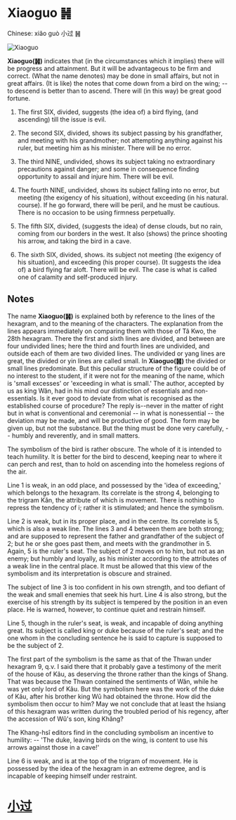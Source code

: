 # Xiaoguo ䷽

Chinese: xiǎo guò 小过 ䷽

![Xiaoguo](https://88o.io/wp-content/uploads/2018/09/62-e5b08fe8bf87xiaoguo.jpg)

**Xiaoguo(䷽)** indicates that (in the circumstances which it implies) there will be progress and attainment.
But it will be advantageous to be firm and correct. (What the name denotes) may be done in small affairs, but not in great affairs.
(It is like) the notes that come down from a bird on the wing; -- to descend is better than to ascend. There will (in this way) be great good fortune.

1. The first SIX, divided, suggests (the idea of) a bird flying, (and ascending) till the issue is evil.

2. The second SIX, divided, shows its subject passing by his grandfather, and meeting with his grandmother;
not attempting anything against his ruler, but meeting him as his minister. There will be no error.

3. The third NINE, undivided, shows its subject taking no extraordinary precautions against danger;
and some in consequence finding opportunity to assail and injure him. There will be evil.

4. The fourth NINE, undivided, shows its subject falling into no error, but meeting (the exigency of his situation), without exceeding (in his natural. course).
If he go forward, there will be peril, and he must be cautious. There is no occasion to be using firmness perpetually.

5. The fifth SIX, divided, (suggests the idea) of dense clouds, but no rain, coming from our borders in the west. It also (shows) the prince shooting his arrow,
and taking the bird in a cave.

6. The sixth SIX, divided, shows. its subject not meeting (the exigency of his situation), and exceeding (his proper course).
(It suggests the idea of) a bird flying far aloft. There will be evil. The case is what is called one of calamity and self-produced injury.

## Notes

The name **Xiaoguo(䷽)** is explained both by reference to the lines of the hexagram,
and to the meaning of the characters. The explanation from the lines appears immediately on comparing them with those of Tâ Kwo, the 28th hexagram.
There the first and sixth lines are divided, and between are four undivided lines;
here the third and fourth lines are undivided, and outside each of them are two divided lines.
The undivided or yang lines are great, the divided or yin lines are called small.
In **Xiaoguo(䷽)** the divided or small lines predominate. But this peculiar structure of the figure could be of no interest to the student,
if it were not for the meaning of the name, which is 'small excesses' or 'exceeding in what is small.'
The author, accepted by us as king Wăn, had in his mind our distinction of essentials and non-essentials.
Is it ever good to deviate from what is recognised as the established course of procedure?
The reply is--never in the matter of right but in what is conventional and ceremonial -- in what is nonessential -- the deviation may be made,
and will be productive of good. The form may be given up, but not the substance.
But the thing must be done very carefully, -- humbly and reverently, and in small matters.

The symbolism of the bird is rather obscure. The whole of it is intended to teach humility.
It is better for the bird to descend, keeping near to where it can perch and rest, than to hold on ascending into the homeless regions of the air.

Line 1 is weak, in an odd place, and possessed by the 'idea of exceeding,'
which belongs to the hexagram. Its correlate is the strong 4,
belonging to the trigram Kăn, the attribute of which is movement. There is nothing to repress the tendency of i;
rather it is stimulated; and hence the symbolism.

Line 2 is weak, but in its proper place, and in the centre. Its correlate is 5, which is also a weak line.
The lines 3 and 4 between them are both strong; and are supposed to represent the father and grandfather of the subject of 2;
but he or she goes past them, and meets with the grandmother in 5. Again, 5 is the ruler's seat.
The subject of 2 moves on to him, but not as an enemy; but humbly and loyally, as his minister according to the attributes of a weak line in the central place.
It must be allowed that this view of the symbolism and its interpretation is obscure and strained.

The subject of line 3 is too confident in his own strength, and too defiant of the weak and small enemies that seek his hurt.
Line 4 is also strong, but the exercise of his strength by its subject is tempered by the position in an even place.
He is warned, however, to continue quiet and restrain himself.

Line 5, though in the ruler's seat, is weak, and incapable of doing anything great. Its subject is called king or duke because of the ruler's seat;
and the one whom in the concluding sentence he is said to capture is supposed to be the subject of 2.

The first part of the symbolism is the same as that of the Thwan under hexagram 9, q.v. I said there that it probably gave a testimony of the merit of the house of Kâu,
as deserving the throne rather than the kings of Shang. That was because the Thwan contained the sentiments of Wăn, while he was yet only lord of Kâu.
But the symbolism here was the work of the duke of Kâu, after his brother king Wû had obtained the throne.
How did the symbolism then occur to him? May we not conclude that at least the hsiang of this hexagram was written during the troubled period of his regency,
after the accession of Wû's son, king Khăng?

The Khang-hsî editors find in the concluding symbolism an incentive to humility: -- 'The duke, leaving birds on the wing,
is content to use his arrows against those in a cave!'

Line 6 is weak, and is at the top of the trigram of movement. He is possessed by the idea of the hexagram in an extreme degree,
and is incapable of keeping himself under restraint.

# [小过](./e5b08fe8bf87xiaoguo_cn.md)
